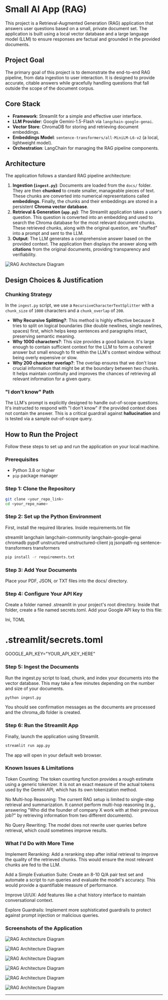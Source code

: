 # Small AI App (RAG)

This project is a Retrieval-Augmented Generation (RAG) application that answers user questions based on a small, private document set. The application is built using a local vector database and a large language model (LLM) to ensure responses are factual and grounded in the provided documents.

## Project Goal

The primary goal of this project is to demonstrate the end-to-end RAG pipeline, from data ingestion to user interaction. It is designed to provide accurate, citable answers while gracefully handling questions that fall outside the scope of the document corpus.

## Core Stack

- **Framework**: Streamlit for a simple and effective user interface.
- **LLM Provider**: Google Gemini-1.5-Flash via `langchain-google-genai`.
- **Vector Store**: ChromaDB for storing and retrieving document embeddings.
- **Embeddings Model**: `sentence-transformers/all-MiniLM-L6-v2` (a local, lightweight model).
- **Orchestration**: LangChain for managing the RAG pipeline components.

## Architecture

The application follows a standard RAG pipeline architecture:

1.  **Ingestion (`ingest.py`)**: Documents are loaded from the `docs/` folder. They are then **chunked** to create smaller, manageable pieces of text. These chunks are converted into numerical representations called **embeddings**. Finally, the chunks and their embeddings are stored in a persistent **Chroma vector database**.
2.  **Retrieval & Generation (`app.py`)**: The Streamlit application takes a user's question. This question is converted into an embedding and used to search the Chroma database for the most relevant document chunks. These retrieved chunks, along with the original question, are "stuffed" into a prompt and sent to the LLM.
3.  **Output**: The LLM generates a comprehensive answer based on the provided context. The application then displays the answer along with **citations** from the original documents, providing transparency and verifiability.

![RAG Architecture Diagram](architecture/app_architecture.png)

## Design Choices & Justification

### Chunking Strategy

In the `ingest.py` script, we use a `RecursiveCharacterTextSplitter` with a `chunk_size` of `1000` characters and a `chunk_overlap` of `200`.

* **Why Recursive Splitting?**: This method is highly effective because it tries to split on logical boundaries (like double newlines, single newlines, spaces) first, which helps keep sentences and paragraphs intact, preserving semantic meaning.
* **Why 1000 characters?**: This size provides a good balance. It's large enough to contain sufficient context for the LLM to form a coherent answer but small enough to fit within the LLM's context window without being overly expensive or slow.
* **Why 200 character overlap?**: The overlap ensures that we don't lose crucial information that might be at the boundary between two chunks. It helps maintain continuity and improves the chances of retrieving all relevant information for a given query.

### "I don't know" Path

The LLM's prompt is explicitly designed to handle out-of-scope questions. It's instructed to respond with "I don't know" if the provided context does not contain the answer. This is a critical guardrail against **hallucination** and is tested via a sample out-of-scope query.

## How to Run the Project

Follow these steps to set up and run the application on your local machine.

### Prerequisites

-   Python 3.8 or higher
-   `pip` package manager

### Step 1: Clone the Repository

```bash
git clone <your_repo_link>
cd <your_repo_name>
```

### Step 2: Set up the Python Environment
First, install the required libraries.
Inside requirements.txt file

streamlit
langchain
langchain-community
langchain-google-genai
chromadb
pypdf
unstructured
unstructured-client
jq
jsonpath-ng
sentence-transformers
transformers

```bash
pip install -r requirements.txt
```

### Step 3: Add Your Documents
Place your PDF, JSON, or TXT files into the docs/ directory.

### Step 4: Configure Your API Key
Create a folder named .streamlit in your project's root directory. Inside that folder, create a file named secrets.toml. Add your Google API key to this file:

Ini, TOML

# .streamlit/secrets.toml
GOOGLE_API_KEY="YOUR_API_KEY_HERE"

### Step 5: Ingest the Documents
Run the ingest.py script to load, chunk, and index your documents into the vector database. This may take a few minutes depending on the number and size of your documents.

```bash
python ingest.py
```
You should see confirmation messages as the documents are processed and the chroma_db folder is created.

### Step 6: Run the Streamlit App
Finally, launch the application using Streamlit.

```bash
streamlit run app.py
```
The app will open in your default web browser.

### Known Issues & Limitations
Token Counting: The token counting function provides a rough estimate using a generic tokenizer. It is not an exact measure of the actual tokens used by the Gemini API, which has its own tokenization method.

No Multi-hop Reasoning: The current RAG setup is limited to single-step retrieval and summarization. It cannot perform multi-hop reasoning (e.g., answering "Who did the founder of company X work with at their previous job?" by retrieving information from two different documents).

No Query Rewriting: The model does not rewrite user queries before retrieval, which could sometimes improve results.

### What I'd Do with More Time
Implement Reranking: Add a reranking step after initial retrieval to improve the quality of the retrieved chunks. This would ensure the most relevant chunks are fed to the LLM.

Add a Simple Evaluation Suite: Create an 8-10 Q/A pair test set and automate a script to run queries and evaluate the model's accuracy. This would provide a quantifiable measure of performance.

Improve UI/UX: Add features like a chat history interface to maintain conversational context.

Explore Guardrails: Implement more sophisticated guardrails to protect against prompt injection or malicious queries.

### Screenshots of the Application

![RAG Architecture Diagram](screen_shots/rag_01.png)

![RAG Architecture Diagram](screen_shots/rag_02.png)

![RAG Architecture Diagram](screen_shots/rag_03.png) 

![RAG Architecture Diagram](screen_shots/rag_04.png) 

![RAG Architecture Diagram](screen_shots/rag_05.png) 

![RAG Architecture Diagram](screen_shots/rag_06.png)

***

